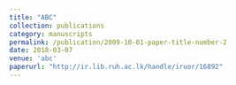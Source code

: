 ```yaml
---
title: "ABC"
collection: publications
category: manuscripts
permalink: /publication/2009-10-01-paper-title-number-2
date: 2018-03-07
venue: 'abc'
paperurl: "http://ir.lib.ruh.ac.lk/handle/iruor/16892"
---
```

